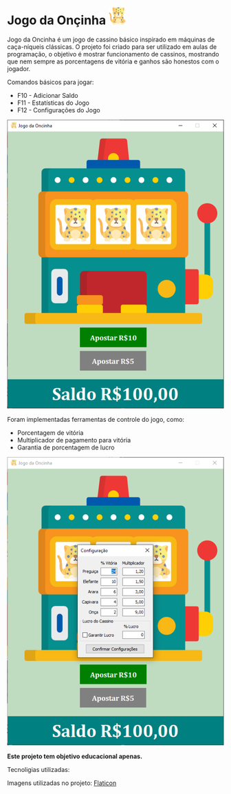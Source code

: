 # Jogo da Onçinha <img src="https://github.com/brunoC42/jogo-da-oncinha/blob/main/Imagens/jaguar.png" height="40"/>
  Jogo da Oncinha é um jogo de cassino básico inspirado em máquinas de caça-níqueis clássicas. O projeto foi criado para ser utilizado em aulas de programação, o objetivo é mostrar funcionamento de cassinos, mostrando que nem sempre as porcentagens de vitória e ganhos são honestos com o jogador.
  
  Comandos básicos para jogar:
  - F10 - Adicionar Saldo
  - F11 - Estatísticas do Jogo
  - F12 - Configurações do Jogo

<img src="https://github.com/brunoC42/jogo-da-oncinha/blob/main/Imagens/telaInicial.PNG"/>

  Foram implementadas ferramentas de controle do jogo, como:
  - Porcentagem de vitória
  - Multiplicador de pagamento para vitória
  - Garantia de porcentagem de lucro

<img src="https://github.com/brunoC42/jogo-da-oncinha/blob/main/Imagens/telaConfiguracao.PNG"/>
  
  **Este projeto tem objetivo educacional apenas.**

  Tecnoligias utilizadas:
  [](https://img.shields.io/badge/Delphi-B22222?style=for-the-badge&logo=delphi&logoColor=white)

  Imagens utilizadas no projeto: [Flaticon](flaticon.com)
